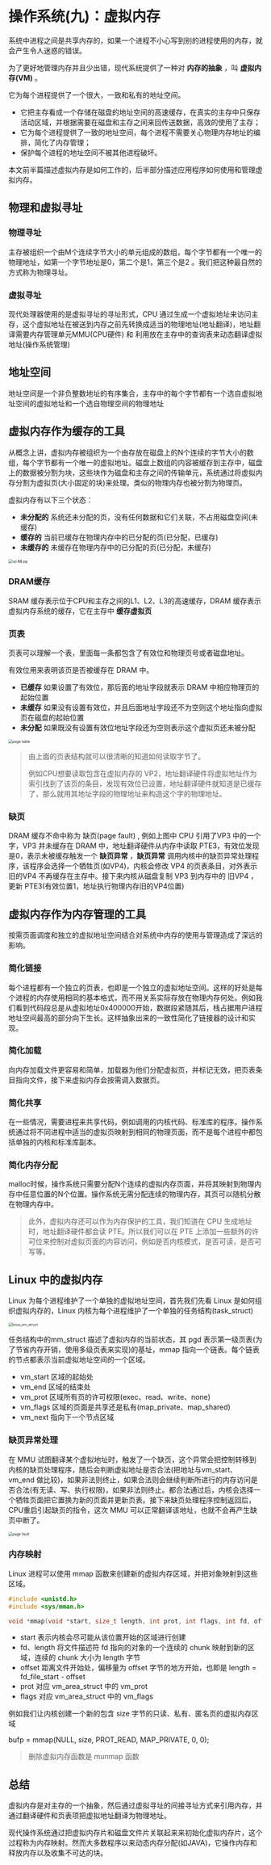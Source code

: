 # 操作系统(九)：虚拟内存

系统中进程之间是共享内存的，如果一个进程不小心写到别的进程使用的内存，就会产生令人迷惑的错误。

为了更好地管理内存并且少出错，现代系统提供了一种对 **内存的抽象** ，叫 **虚拟内存(VM)** 。

它为每个进程提供了一个很大，一致和私有的地址空间。

- 它把主存看成一个存储在磁盘的地址空间的高速缓存，在真实的主存中只保存活动区域，并根据需要在磁盘和主存之间来回传送数据，高效的使用了主存；
- 它为每个进程提供了一致的地址空间，每个进程不需要关心物理内存地址的编排，简化了内存管理；
- 保护每个进程的地址空间不被其他进程破坏。

本文前半篇描述虚拟内存是如何工作的，后半部分描述应用程序如何使用和管理虚拟内存。

## 物理和虚拟寻址

### 物理寻址

主存被组织一个由M个连续字节大小的单元组成的数组，每个字节都有一个唯一的物理地址，如第一个字节地址是0，第二个是1，第三个是2 。我们把这种最自然的方式称为物理寻址。

### 虚拟寻址

现代处理器使用的是虚拟寻址的寻址形式，CPU 通过生成一个虚拟地址来访问主存，这个虚拟地址在被送到内存之前先转换成适当的物理地址(地址翻译)，地址翻译需要内存管理单元MMU(CPU硬件) 和 利用放在主存中的查询表来动态翻译虚拟地址(操作系统管理)

## 地址空间

地址空间是一个非负整数地址的有序集合，主存中的每个字节都有一个选自虚拟地址空间的虚拟地址和一个选自物理空间的物理地址

## 虚拟内存作为缓存的工具

从概念上讲，虚拟内存被组织为一个由存放在磁盘上的N个连续的字节大小的数组，每个字节都有一个唯一的虚拟地址。磁盘上数组的内容被缓存到主存中，磁盘上的数据被分割为块，这些块作为磁盘和主存之间的传输单元，系统通过将虚拟内存分割为虚拟页(大小固定的块)来处理。类似的物理内存也被分割为物理页。

虚拟内存有以下三个状态：

- **未分配的** 系统还未分配的页，没有任何数据和它们关联，不占用磁盘空间(未缓存)
- **缓存的** 当前已缓存在物理内存中的已分配的页(已分配，已缓存)
- **未缓存的** 未缓存在物理内存中的已分配的页(已分配，未缓存)

<img src="http://qiniu.itliusir.com/vp_pp.png" alt="vp &amp;&amp; pp" style="zoom:50%;" />

### DRAM缓存

SRAM 缓存表示位于CPU和主存之间的L1、L2、L3的高速缓存，DRAM 缓存表示虚拟内存系统的缓存，它在主存中 **缓存虚拟页** 

### 页表

页表可以理解一个表，里面每一条都包含了有效位和物理页号或者磁盘地址。

有效位用来表明该页是否被缓存在 DRAM 中。

- **已缓存** 如果设置了有效位，那后面的地址字段就表示 DRAM 中相应物理页的起始位置
- **未缓存** 如果没有设置有效位，并且后面地址字段还不为空则这个地址指向虚拟页在磁盘的起始位置
- **未分配** 如果既没有设置有效位地址字段还为空则表示这个虚拟页还未被分配

<img src="http://qiniu.itliusir.com/page_table.png" alt="page table" style="zoom:50%;" />

> 由上面的页表结构就可以很清晰的知道如何读取字节了。
>
> 例如CPU想要读取包含在虚拟内存的 VP2，地址翻译硬件将虚拟地址作为索引找到了该页的条目，发现有效位已设置，地址翻译硬件就知道是已缓存了，那么就用其地址字段的物理地址来构造这个字的物理地址。

### 缺页

DRAM 缓存不命中称为 缺页(page fault) , 例如上图中 CPU 引用了VP3 中的一个字，VP3 并未缓存在 DRAM 中，地址翻译硬件从内存中读取 PTE3，有效位发现是0，表示未被缓存触发一个 **缺页异常** ，**缺页异常** 调用内核中的缺页异常处理程序，该程序会选择一个牺牲页(如VP4)，内核会修改 VP4 的页表条目，对外表示 旧的VP4 不再缓存在主存中。接下来内核从磁盘复制 VP3 到内存中的 旧VP4 ，更新 PTE3(有效位置1，地址执行物理内存旧的VP4位置)

 ## 虚拟内存作为内存管理的工具

按需页面调度和独立的虚拟地址空间结合对系统中内存的使用与管理造成了深远的影响。

### 简化链接

每个进程都有一个独立的页表，也即是一个独立的虚拟地址空间。这样的好处是每个进程的内存使用相同的基本格式，而不用关系实际存放在物理内存何处。例如我们看到代码段总是从虚拟地址0x400000开始，数据段紧随其后，栈占据用户进程地址空间最高的部分向下生长。这样抽象出来的一致性简化了链接器的设计和实现。

### 简化加载

向内存加载文件更容易和简单，加载器为他们分配虚拟页，并标记无效，把页表条目指向文件，接下来虚拟内存会按需调入数据页。

### 简化共享

在一些情况，需要进程来共享代码，例如调用的内核代码、标准库的程序。操作系统通过将不同进程中适当的虚拟页映射到相同的物理页面，而不是每个进程中都包括单独的内核和标准库副本。

### 简化内存分配

malloc时候，操作系统只需要分配N个连续的虚拟内存页面，并将其映射到物理内存中任意位置的N个位置。操作系统无需分配连续的物理内存，其页可以随机分散在物理内存中。

> 此外，虚拟内存还可以作为内存保护的工具，我们知道在 CPU 生成地址时，地址翻译硬件都会读 PTE。所以我们可以在 PTE 上添加一些额外的许可位来控制对虚拟页面的内容访问，例如是否内核模式，是否可读，是否可写等。

## Linux 中的虚拟内存

Linux 为每个进程维护了一个单独的虚拟地址空间，首先我们先看 Linux 是如何组织虚拟内存的，Linux 内核为每个进程维护了一个单独的任务结构(task_struct)

<img src="http://qiniu.itliusir.com/linux_vm.png" alt="linux_vm_struct" style="zoom:50%;" />

任务结构中的mm_struct 描述了虚拟内存的当前状态，其 pgd 表示第一级页表(为了节省内存开销，使用多级页表来实现)的基址，mmap 指向一个链表。每个链表的节点都表示当前虚拟地址空间的一个区域。

- vm_start 区域的起始处
- vm_end 区域的结束处
- vm_prot 区域所有页的许可权限(exec、read、write、none)
- vm_flags 区域的页面是共享还是私有(map_private、map_shared)
- vm_next 指向下一个节点区域

### 缺页异常处理

在 MMU 试图翻译某个虚拟地址时，触发了一个缺页，这个异常会把控制转移到内核的缺页处理程序，随后会判断虚拟地址是否合法(把地址与vm_start、vm_end 做比较)，如果非法则终止，如果合法则会继续判断所进行的内存访问是否合法(有无读、写、执行权限)，如果非法则终止。都合法通过后，内核会选择一个牺牲页面把它置换为新的页面并更新页表。接下来缺页处理程序控制返回后，CPU重启引起缺页的指令，这次 MMU 可以正常翻译该地址，也就不会再产生缺页中断了。

<img src="http://qiniu.itliusir.com/linux_page_fault.png" alt="page fault" style="zoom:50%;" />

### 内存映射

Linux 进程可以使用 mmap 函数来创建新的虚拟内存区域，并把对象映射到这些区域。

```c
#include <unistd.h>
#include <sys/mman.h>

void *mmap(void *start, size_t length, int prot, int flags, int fd, off_t offset);
```

- start 表示内核会尽可能从该位置开始的区域进行创建
- fd、length 将文件描述符 fd 指向的对象的一个连续的 chunk 映射到新的区域，连续的 chunk 大小为 length 字节
- offset 距离文件开始处，偏移量为 offset 字节的地方开始，也即是 length = fd_file_start - offset
- prot 对应 vm_area_struct 中的 vm_prot
- flags 对应 vm_area_struct 中的 vm_flags

例如我们让内核创建一个新的包含 size 字节的只读、私有、匿名页的虚拟内存区域

bufp = mmap(NULL, size, PROT_READ, MAP_PRIVATE, 0, 0);

> 删除虚拟内存函数是 munmap 函数

## 总结

虚拟内存是对主存的一个抽象，然后通过虚拟寻址的间接寻址方式来引用内存，并通过翻译硬件和页表项把虚拟地址翻译为物理地址。

现代操作系统通过把虚拟内存片和磁盘文件片关联起来来初始化虚拟内存片，这个过程称为内存映射。然而大多数程序以来动态内存分配(如JAVA)，它操作内存和释放内存以及收集不可达的块。
